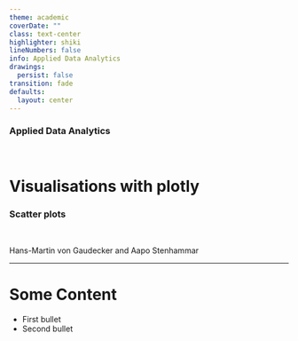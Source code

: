 ```yaml
---
theme: academic
coverDate: ""
class: text-center
highlighter: shiki
lineNumbers: false
info: Applied Data Analytics
drawings:
  persist: false
transition: fade
defaults:
  layout: center
---
```


### Applied Data Analytics

<br/>

# Visualisations with plotly

### Scatter plots

<br/>


Hans-Martin von Gaudecker and Aapo Stenhammar

---

# Some Content

- First bullet
- Second bullet
